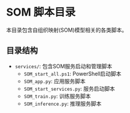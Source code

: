 # SOM 脚本目录

本目录包含自组织映射(SOM)模型相关的各类脚本。

## 目录结构

- `services/`: 包含SOM服务启动和管理脚本
  - `SOM_start_all.ps1`: PowerShell启动脚本
  - `SOM_app.py`: 应用服务脚本
  - `SOM_start_services.py`: 服务启动脚本
  - `SOM_train.py`: 训练服务脚本
  - `SOM_inference.py`: 推理服务脚本 